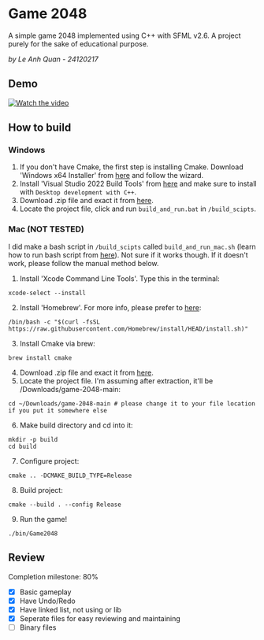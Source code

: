 # Game 2048

A simple game 2048 implemented using C++ with SFML v2.6. A project purely for the sake of educational purpose.

*by Le Anh Quan - 24120217*

## Demo

[![Watch the video](https://img.youtube.com/vi/ejB1lSIpuds/hqdefault.jpg)](https://youtu.be/ejB1lSIpuds)

## How to build

### Windows

1. If you don't have Cmake, the first step is installing Cmake. Download 'Windows x64 Installer' from [here](https://cmake.org/download/) and follow the wizard.
2. Install 'Visual Studio 2022 Build Tools' from [here](https://visualstudio.microsoft.com/visual-cpp-build-tools/) and make sure to install with `Desktop development with C++`.
4. Download .zip file and exact it from [here](https://github.com/leanhquanea1234/game-2048/archive/refs/heads/main.zip).
3. Locate the project file, click and run `build_and_run.bat` in `/build_scipts`.

### Mac (NOT TESTED)

I did make a bash script in `/build_scipts` called `build_and_run_mac.sh` (learn how to run bash script from [here](https://stackoverflow.com/questions/733824/how-to-run-a-shell-script-on-a-unix-console-or-mac-terminal)). Not sure if it works though. If it doesn't work, please follow the manual method below.

1. Install 'Xcode Command Line Tools'. Type this in the terminal:
```
xcode-select --install
```
2. Install 'Homebrew'. For more info, please prefer to [here](https://github.com/Homebrew/install):
```
/bin/bash -c "$(curl -fsSL https://raw.githubusercontent.com/Homebrew/install/HEAD/install.sh)"
```
3. Install Cmake via brew:
```
brew install cmake
```
4. Download .zip file and exact it from [here](https://github.com/leanhquanea1234/game-2048/archive/refs/heads/main.zip).
5. Locate the project file. I'm assuming after extraction, it'll be /Downloads/game-2048-main:
```
cd ~/Downloads/game-2048-main # please change it to your file location if you put it somewhere else
```
6. Make build directory and cd into it:
```
mkdir -p build
cd build
```
7. Configure project:
```
cmake .. -DCMAKE_BUILD_TYPE=Release
```
8. Build project:
```
cmake --build . --config Release
```
9. Run the game!
```
./bin/Game2048
```

## Review
Completion milestone: 80%
- [x] Basic gameplay
- [x] Have Undo/Redo 
- [x] Have linked list, not using <vector> or <stack> lib
- [x] Seperate files for easy reviewing and maintaining
- [ ] Binary files